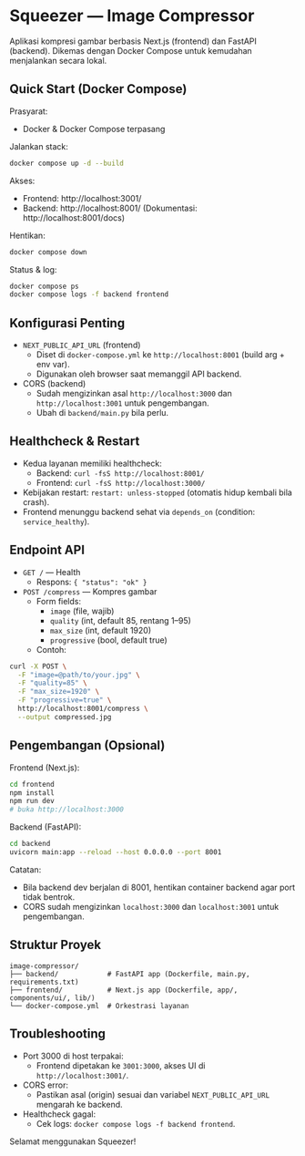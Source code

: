 # Squeezer — Image Compressor

Aplikasi kompresi gambar berbasis Next.js (frontend) dan FastAPI (backend). Dikemas dengan Docker Compose untuk kemudahan menjalankan secara lokal.

## Quick Start (Docker Compose)

Prasyarat:
- Docker & Docker Compose terpasang

Jalankan stack:

```bash
docker compose up -d --build
```

Akses:
- Frontend: http://localhost:3001/
- Backend: http://localhost:8001/ (Dokumentasi: http://localhost:8001/docs)

Hentikan:

```bash
docker compose down
```

Status & log:

```bash
docker compose ps
docker compose logs -f backend frontend
```

## Konfigurasi Penting

- `NEXT_PUBLIC_API_URL` (frontend)
  - Diset di `docker-compose.yml` ke `http://localhost:8001` (build arg + env var).
  - Digunakan oleh browser saat memanggil API backend.
- CORS (backend)
  - Sudah mengizinkan asal `http://localhost:3000` dan `http://localhost:3001` untuk pengembangan.
  - Ubah di `backend/main.py` bila perlu.

## Healthcheck & Restart

- Kedua layanan memiliki healthcheck:
  - Backend: `curl -fsS http://localhost:8001/`
  - Frontend: `curl -fsS http://localhost:3000/`
- Kebijakan restart: `restart: unless-stopped` (otomatis hidup kembali bila crash).
- Frontend menunggu backend sehat via `depends_on` (condition: `service_healthy`).

## Endpoint API

- `GET /` — Health
  - Respons: `{ "status": "ok" }`
- `POST /compress` — Kompres gambar
  - Form fields:
    - `image` (file, wajib)
    - `quality` (int, default 85, rentang 1–95)
    - `max_size` (int, default 1920)
    - `progressive` (bool, default true)
  - Contoh:

```bash
curl -X POST \
  -F "image=@path/to/your.jpg" \
  -F "quality=85" \
  -F "max_size=1920" \
  -F "progressive=true" \
  http://localhost:8001/compress \
  --output compressed.jpg
```

## Pengembangan (Opsional)

Frontend (Next.js):

```bash
cd frontend
npm install
npm run dev
# buka http://localhost:3000
```

Backend (FastAPI):

```bash
cd backend
uvicorn main:app --reload --host 0.0.0.0 --port 8001
```

Catatan:
- Bila backend dev berjalan di 8001, hentikan container backend agar port tidak bentrok.
- CORS sudah mengizinkan `localhost:3000` dan `localhost:3001` untuk pengembangan.

## Struktur Proyek

```
image-compressor/
├── backend/            # FastAPI app (Dockerfile, main.py, requirements.txt)
├── frontend/           # Next.js app (Dockerfile, app/, components/ui/, lib/)
└── docker-compose.yml  # Orkestrasi layanan
```

## Troubleshooting

- Port 3000 di host terpakai:
  - Frontend dipetakan ke `3001:3000`, akses UI di `http://localhost:3001/`.
- CORS error:
  - Pastikan asal (origin) sesuai dan variabel `NEXT_PUBLIC_API_URL` mengarah ke backend.
- Healthcheck gagal:
  - Cek logs: `docker compose logs -f backend frontend`.

Selamat menggunakan Squeezer!
